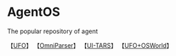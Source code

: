 # AgentOS
The popular repository of agent

【[UFO](https://github.com/microsoft/UFO)】
【[OmniParser](https://github.com/microsoft/OmniParser)】
【[UI-TARS](https://github.com/bytedance/UI-TARS)】
【[UFO+OSWorld](https://github.com/nice-mee/WindowsAgentArena)】
